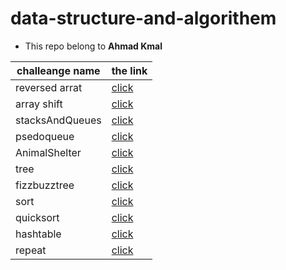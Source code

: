 # data-structure-and-algorithem

* This repo belong to **Ahmad Kmal**

|challeange name | the link     |
|--------------|--------------|
|reversed arrat     | [click](./challenges/array-reverse/readme.md)            |
|array shift     | [click](./challenges/array-shift/readme.md)            |
|stacksAndQueues   | [click](./challenges/stacksAndQueues/readme.md)            |
|psedoqueue   | [click](./challenges/queueWithStacks/readme.md)            |
|AnimalShelter   | [click](./challenges/fifoAnimalShelter/readme.md)            |
|tree   | [click](./challenges/tree/readme.md)            |
|fizzbuzztree   | [click](./challenges/fizzBuzzTree/readme.md)            |
|sort  | [click](./challenges/sort/blog.md)            |
|quicksort  | [click](./challenges/sort/blog3.md)            |
|hashtable  | [click](./challenges/hashtable/readme.md)            |
|repeat | [click](./challenges/repeatedWord/readme.md)            |
